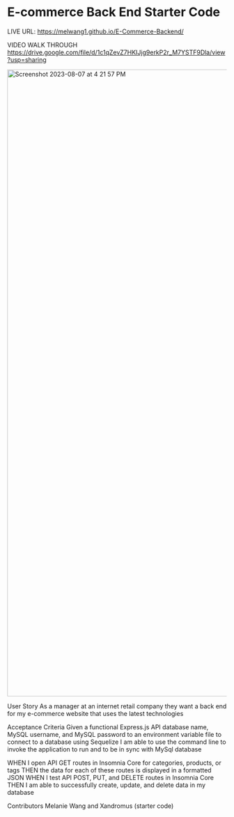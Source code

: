 # E-commerce Back End Starter Code
LIVE URL:
https://melwang1.github.io/E-Commerce-Backend/

VIDEO WALK THROUGH
https://drive.google.com/file/d/1c1qZevZ7HKIJjg9erkP2r_M7YSTF9Dla/view?usp=sharing

<img width="1440" alt="Screenshot 2023-08-07 at 4 21 57 PM" src="https://github.com/melwang1/E-Commerce-Backend/assets/126200765/4136e5a2-079a-4ea5-b925-90b178fe3cb7">

User Story
As a manager at an internet retail company they want a back end for my e-commerce website that uses the latest technologies

Acceptance Criteria
Given a functional Express.js API database name, MySQL username, and MySQL password to an environment variable file to connect to a database using Sequelize
I am able to use the command line to invoke the application to run and to be in sync with MySql database

WHEN I open API GET routes in Insomnia Core for categories, products, or tags
THEN the data for each of these routes is displayed in a formatted JSON
WHEN I test API POST, PUT, and DELETE routes in Insomnia Core
THEN I am able to successfully create, update, and delete data in my database

Contributors
Melanie Wang and Xandromus (starter code)
